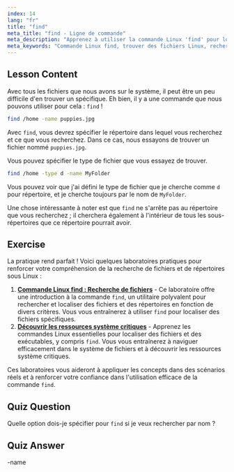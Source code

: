 ```yaml
---
index: 14
lang: "fr"
title: "find"
meta_title: "find - Ligne de commande"
meta_description: "Apprenez à utiliser la commande Linux 'find' pour localiser des fichiers et des répertoires. Découvrez les options de recherche de base et améliorez vos compétences en gestion de fichiers Linux."
meta_keywords: "Commande Linux find, trouver des fichiers Linux, recherche de répertoire Linux, tutoriel commande find, gestion de fichiers Linux, Linux débutant, guide Linux"
---
```


## Lesson Content

Avec tous les fichiers que nous avons sur le système, il peut être un peu difficile d'en trouver un spécifique. Eh bien, il y a une commande que nous pouvons utiliser pour cela : `find` !

```bash
find /home -name puppies.jpg
```

Avec `find`, vous devrez spécifier le répertoire dans lequel vous recherchez et ce que vous recherchez. Dans ce cas, nous essayons de trouver un fichier nommé `puppies.jpg`.

Vous pouvez spécifier le type de fichier que vous essayez de trouver.

```bash
find /home -type d -name MyFolder
```

Vous pouvez voir que j'ai défini le type de fichier que je cherche comme `d` pour répertoire, et je cherche toujours par le nom de `MyFolder`.

Une chose intéressante à noter est que `find` ne s'arrête pas au répertoire que vous recherchez ; il cherchera également à l'intérieur de tous les sous-répertoires que ce répertoire pourrait avoir.

## Exercise

La pratique rend parfait ! Voici quelques laboratoires pratiques pour renforcer votre compréhension de la recherche de fichiers et de répertoires sous Linux :

1. **[Commande Linux find : Recherche de fichiers](https://labex.io/fr/labs/linux-linux-find-command-file-searching-219191)** - Ce laboratoire offre une introduction à la commande `find`, un utilitaire polyvalent pour rechercher et localiser des fichiers et des répertoires en fonction de divers critères. Vous vous entraînerez à utiliser `find` pour localiser des fichiers spécifiques.
2. **[Découvrir les ressources système critiques](https://labex.io/fr/labs/linux-discover-critical-system-resources-388032)** - Apprenez les commandes Linux essentielles pour localiser des fichiers et des exécutables, y compris `find`. Vous vous entraînerez à naviguer efficacement dans le système de fichiers et à découvrir les ressources système critiques.

Ces laboratoires vous aideront à appliquer les concepts dans des scénarios réels et à renforcer votre confiance dans l'utilisation efficace de la commande `find`.

## Quiz Question

Quelle option dois-je spécifier pour `find` si je veux rechercher par nom ?

## Quiz Answer

-name